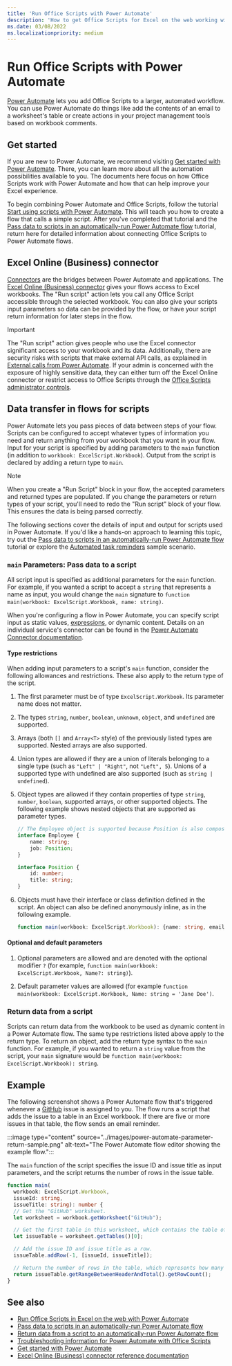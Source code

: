 ```yaml
---
title: 'Run Office Scripts with Power Automate'
description: 'How to get Office Scripts for Excel on the web working with a Power Automate workflow.'
ms.date: 03/08/2022
ms.localizationpriority: medium
---
```


# Run Office Scripts with Power Automate

[Power Automate](https://flow.microsoft.com) lets you add Office Scripts to a larger, automated workflow. You can use Power Automate do things like add the contents of an email to a worksheet's table or create actions in your project management tools based on workbook comments.

## Get started

If you are new to Power Automate, we recommend visiting [Get started with Power Automate](/power-automate/getting-started). There, you can learn more about all the automation possibilities available to you. The documents here focus on how Office Scripts work with Power Automate and how that can help improve your Excel experience.

To begin combining Power Automate and Office Scripts, follow the tutorial [Start using scripts with Power Automate](../tutorials/excel-power-automate-manual.md). This will teach you how to create a flow that calls a simple script. After you've completed that tutorial and the [Pass data to scripts in an automatically-run Power Automate flow](../tutorials/excel-power-automate-trigger.md) tutorial, return here for detailed information about connecting Office Scripts to Power Automate flows.

## Excel Online (Business) connector

[Connectors](/connectors/connectors) are the bridges between Power Automate and applications. The [Excel Online (Business) connector](/connectors/excelonlinebusiness) gives your flows access to Excel workbooks. The "Run script" action lets you call any Office Script accessible through the selected workbook. You can also give your scripts input parameters so data can be provided by the flow, or have your script return information for later steps in the flow.

> [!IMPORTANT]
> The "Run script" action gives people who use the Excel connector significant access to your workbook and its data. Additionally, there are security risks with scripts that make external API calls, as explained in [External calls from Power Automate](external-calls.md). If your admin is concerned with the exposure of highly sensitive data, they can either turn off the Excel Online connector or restrict access to Office Scripts through the [Office Scripts administrator controls](/microsoft-365/admin/manage/manage-office-scripts-settings).

## Data transfer in flows for scripts

Power Automate lets you pass pieces of data between steps of your flow. Scripts can be configured to accept whatever types of information you need and return anything from your workbook that you want in your flow. Input for your script is specified by adding parameters to the `main` function (in addition to `workbook: ExcelScript.Workbook`). Output from the script is declared by adding a return type to `main`.

> [!NOTE]
> When you create a "Run Script" block in your flow, the accepted parameters and returned types are populated. If you change the parameters or return types of your script, you'll need to redo the "Run script" block of your flow. This ensures the data is being parsed correctly.

The following sections cover the details of input and output for scripts used in Power Automate. If you'd like a hands-on approach to learning this topic, try out the [Pass data to scripts in an automatically-run Power Automate flow](../tutorials/excel-power-automate-trigger.md) tutorial or explore the [Automated task reminders](../resources/scenarios/task-reminders.md) sample scenario.

### `main` Parameters: Pass data to a script

All script input is specified as additional parameters for the `main` function. For example, if you wanted a script to accept a `string` that represents a name as input, you would change the `main` signature to `function main(workbook: ExcelScript.Workbook, name: string)`.

When you're configuring a flow in Power Automate, you can specify script input as static values, [expressions](/power-automate/use-expressions-in-conditions), or dynamic content. Details on an individual service's connector can be found in the [Power Automate Connector documentation](/connectors/).

#### Type restrictions

When adding input parameters to a script's `main` function, consider the following allowances and restrictions. These also apply to the return type of the script.

1. The first parameter must be of type `ExcelScript.Workbook`. Its parameter name does not matter.

1. The types `string`, `number`, `boolean`, `unknown`, `object`, and `undefined` are supported.

1. Arrays (both `[]` and `Array<T>` style) of the previously listed types are supported. Nested arrays are also supported.

1. Union types are allowed if they are a union of literals belonging to a single type (such as `"Left" | "Right"`, not `"Left", 5`). Unions of a supported type with undefined are also supported (such as `string | undefined`).

1. Object types are allowed if they contain properties of type `string`, `number`, `boolean`, supported arrays, or other supported objects. The following example shows nested objects that are supported as parameter types.

    ```TypeScript
    // The Employee object is supported because Position is also composed of supported types.
    interface Employee {
        name: string;
        job: Position;
    }

    interface Position {
        id: number;
        title: string;
    }
    ```

1. Objects must have their interface or class definition defined in the script. An object can also be defined anonymously inline, as in the following example.

    ```TypeScript
    function main(workbook: ExcelScript.Workbook): {name: string, email: string}
    ```

#### Optional and default parameters

1. Optional parameters are allowed and are denoted with the optional modifier `?` (for example, `function main(workbook: ExcelScript.Workbook, Name?: string)`).

1. Default parameter values are allowed (for example `function main(workbook: ExcelScript.Workbook, Name: string = 'Jane Doe')`.

### Return data from a script

Scripts can return data from the workbook to be used as dynamic content in a Power Automate flow. The same type restrictions listed above apply to the return type. To return an object, add the return type syntax to the `main` function. For example, if you wanted to return a `string` value from the script, your `main` signature would be `function main(workbook: ExcelScript.Workbook): string`.

## Example

The following screenshot shows a Power Automate flow that's triggered whenever a [GitHub](https://github.com/) issue is assigned to you. The flow runs a script that adds the issue to a table in an Excel workbook. If there are five or more issues in that table, the flow sends an email reminder.

:::image type="content" source="../images/power-automate-parameter-return-sample.png" alt-text="The Power Automate flow editor showing the example flow.":::

The `main` function of the script specifies the issue ID and issue title as input parameters, and the script returns the number of rows in the issue table.

```TypeScript
function main(
  workbook: ExcelScript.Workbook,
  issueId: string,
  issueTitle: string): number {
  // Get the "GitHub" worksheet.
  let worksheet = workbook.getWorksheet("GitHub");

  // Get the first table in this worksheet, which contains the table of GitHub issues.
  let issueTable = worksheet.getTables()[0];

  // Add the issue ID and issue title as a row.
  issueTable.addRow(-1, [issueId, issueTitle]);

  // Return the number of rows in the table, which represents how many issues are assigned to this user.
  return issueTable.getRangeBetweenHeaderAndTotal().getRowCount();
}
```

## See also

- [Run Office Scripts in Excel on the web with Power Automate](../tutorials/excel-power-automate-manual.md)
- [Pass data to scripts in an automatically-run Power Automate flow](../tutorials/excel-power-automate-trigger.md)
- [Return data from a script to an automatically-run Power Automate flow](../tutorials/excel-power-automate-returns.md)
- [Troubleshooting information for Power Automate with Office Scripts](../testing/power-automate-troubleshooting.md)
- [Get started with Power Automate](/power-automate/getting-started)
- [Excel Online (Business) connector reference documentation](/connectors/excelonlinebusiness/)
